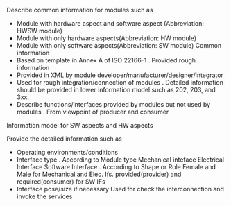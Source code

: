 Describe common information for modules such as 
- Module with hardware aspect and software aspect (Abbreviation: HWSW module)
- Module with only hardware aspects(Abbreviation: HW module)
- Module with only software aspects(Abbreviation: SW module)
Common information
- Based on template in Annex A of ISO 22166-1
  . Provided rough information
- Provided in XML by module developer/manufacturer/designer/integrator
- Used for rough integration/connection of modules 
 . Detailed information should be provided in lower information model such as 202, 203, and 3xx.
- Describe functions/interfaces provided by modules but not used by modules
 . From viewpoint of producer and consumer

Information model for SW aspects and HW aspects

Provide the detailed information such as
- Operating environments/conditions
- Interface type
 . According to Module type
   Mechanical inteface
   Electrical Interface
   Software Interface
 . According to Shape or Role
   Female and Male  for Mechanical and Elec. Ifs.
   provided(provider) and required(consumer) for SW IFs
- Interface pose/size if necessary
Used for check the interconnection and invoke the services
